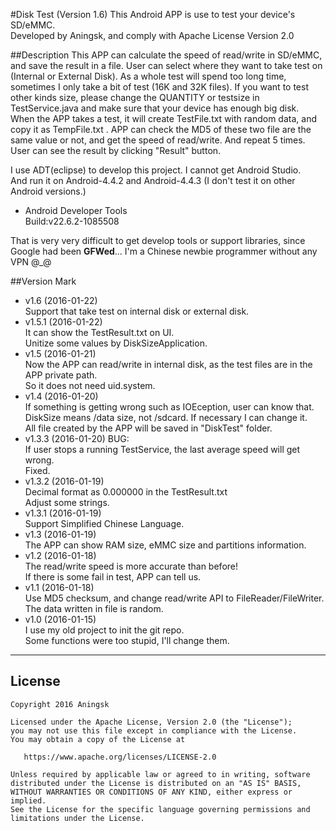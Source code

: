 #Disk Test (Version 1.6) 
This Android APP is use to test your device's SD/eMMC.   
Developed by Aningsk, and comply with Apache License Version 2.0

##Description
This APP can calculate the speed of read/write in SD/eMMC, and save the result in a file.
User can select where they want to take test on (Internal or External Disk).
As a whole test will spend too long time, sometimes I only take a bit of test (16K and 32K files). 
If you want to test other kinds size, please change the QUANTITY or testsize in TestService.java 
and make sure that your device has enough big disk.   
When the APP takes a test, it will create TestFile.txt with random data, and copy it as 
TempFile.txt . APP can check the MD5 of these two file are the same value or not, and get the 
speed of read/write. And repeat 5 times. User can see the result by clicking "Result" button.

I use ADT(eclipse) to develop this project. I cannot get Android Studio.  
And run it on Android-4.4.2 and Android-4.4.3 (I don't test it on other Android versions.)

* Android Developer Tools  
    Build:v22.6.2-1085508  

That is very very difficult to get develop tools or support libraries, since Google had been **GFWed**... 
I'm a Chinese newbie programmer without any VPN @\_@

##Version Mark 
* v1.6 (2016-01-22)   
    Support that take test on internal disk or external disk.
* v1.5.1 (2016-01-22)   
    It can show the TestResult.txt on UI.   
    Unitize some values by DiskSizeApplication.
* v1.5 (2016-01-21)   
    Now the APP can read/write in internal disk, as the test files are in the APP private path.  
    So it does not need uid.system. 
* v1.4 (2016-01-20)   
    If something is getting wrong such as IOEception, user can know that.   
    DiskSize means /data size, not /sdcard. If necessary I can change it.   
    All file created by the APP will be saved in "DiskTest" folder.
* v1.3.3 (2016-01-20)
    BUG:   
    If user stops a running TestService, the last average speed will get wrong.   
    Fixed.
* v1.3.2 (2016-01-19)   
    Decimal format as 0.000000 in the TestResult.txt   
    Adjust some strings.
* v1.3.1 (2016-01-19)   
    Support Simplified Chinese Language.  
* v1.3 (2016-01-19)   
    The APP can show RAM size, eMMC size and partitions information.
* v1.2 (2016-01-18)   
    The read/write speed is more accurate than before!  
    If there is some fail in test, APP can tell us.
* v1.1 (2016-01-18)   
    Use MD5 checksum, and change read/write API to FileReader/FileWriter.  
    The data written in file is random.
* v1.0 (2016-01-15)  
    I use my old project to init the git repo.  
    Some functions were too stupid, I'll change them.

***
## License

    Copyright 2016 Aningsk

    Licensed under the Apache License, Version 2.0 (the "License");
    you may not use this file except in compliance with the License.
    You may obtain a copy of the License at

       https://www.apache.org/licenses/LICENSE-2.0

    Unless required by applicable law or agreed to in writing, software
    distributed under the License is distributed on an "AS IS" BASIS,
    WITHOUT WARRANTIES OR CONDITIONS OF ANY KIND, either express or implied.
    See the License for the specific language governing permissions and
    limitations under the License.
